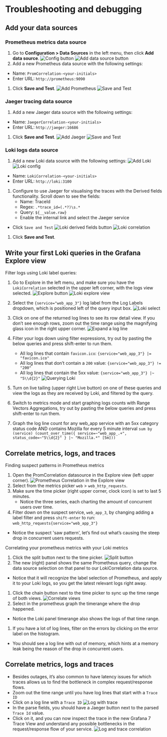 # Troubleshooting and debugging

## Add your data sources

### Prometheus metrics data source

1. Go to **Configuration > Data Sources** in the left menu, then click **Add data source**.
  ![Config button](img/config-datasources.png)
  ![Add data source button](img/config-add-datasource.png)
1. Add a new Prometheus data source with the following settings:
  - Name: `PromCorrelation-<your-initials>`
  - Enter URL: `http://prometheus:9090`
<!---  - Enable the basic auth toggle 
  - Enter Username: `REPLACE`, Password: `REPLACE` --->
1. Click **Save and Test**.
    ![Add Prometheus](img/config-add-prom.png)
    ![Save and Test](img/config-prom.png)

### Jaeger tracing data source

1. Add a new Jaeger data source with the following settings:
  - Name: `JaegerCorrelation-<your-initials>`
  - Enter URL: `http://jaeger:16686`
<!---   - Enable the basic auth toggle
  - Enter Username: `REPLACE`, Password:`REPLACE` --->
1. Click **Save and Test**.
  ![Add Jaeger](img/config-add-jaeger.png)
  ![Save and Test](img/config-jaeger.png)

### Loki logs data source

1. Add a new Loki data source with the following settings:
  ![Add Loki](img/config-add-loki.png)
  ![Loki config](img/config-loki.png)
  - Name: `LokiCorrelation-<your-initials>`
  - Enter URL: `http://loki:3100`
  
<!---   - Enable the basic auth toggle
  - Enter Username: REPLACE, Password: REPLACE --->
1. Configure to use Jaeger for visualising the traces with the Derived fields functionality. Scroll down to see the fields:
      - Name: TraceId
      - Regex: `.*trace_id=(.*?)\s.*`  
      - Query: `${__value.raw}`
      - Enable the internal link and select the Jaeger service
  - Click `Save and Test`
  ![Loki derived fields button](img/loki-derived-button.png)
  ![Loki correlation](img/loki-correlation.png)

1. Click **Save and Test**.

## Write your first Loki queries in the Grafana Explore view

Filter logs using Loki label queries:
1. Go to Explore in the left menu, and make sure you have the `LokiCorrelation` selected in the upper left corner, with the logs view selected.
   ![Explore button](img/explore-button.png)
    ![Loki explore view](img/loki-explore.png)
1. Select the `{service="web_app_3"}` log label from the Log Labels dropdown, which is positioned  left of the query input box. 
  ![Loki select](img/loki-select.png)
1. Click on one of the returned log lines to see its row detail view. If you don’t see enough rows, zoom out the time range using the magnifying glass icon in the right upper corner.
  ![Expand a log line](img/loki-expand.png)

1. Filter your logs down using filter expressions, try out by pasting the below queries and press shift-enter to run them.
    - All log lines that contain `favicon.ico`:  `{service="web_app_3"} |= "favicon.ico"`
    - All log lines that don’t contain a `200` value: `{service="web_app_3"} != "200"`
    - All log lines that contain the 5xx value: `{service="web_app_3"} |~ "5\\d{2}"`
     ![Querying Loki](img/loki-query.png)
1. Turn on live tailing (upper right Live button) on one of these queries and view the logs as they are received by Loki, and filtered by the query.
1. Switch to metrics mode and start graphing logs counts with Range Vectors Aggregations, try out by pasting the below queries and press shift-enter to run them.
1. Graph the log line count for any web_app service with an 5xx category status code AND contains Mozilla for every 5 minute interval `sum by (service) (count_over_time({ service=~"web_app_.+", status_code=~"5\\d{2}" } |~ "Mozilla.*" [5m]))`

## Correlate metrics, logs, and traces

Finding suspect patterns in Prometheus metrics
1. Open the PromCorrelation datasource in the Explore view (left upper corner).
![Prometheus Correlation in the Explore view](img/prom-explore.png)
1. Select from the metrics picker `web` > `web_http_requests`.
1. Make sure the time picker (right upper corner, clock icon) is set to last 5 minutes.
   - Notice the three series, each charting the amount of concurrent users over time. 
1. Filter down on the suspect service, `web_app_3`, by changing adding a label filter and press `shift-enter` to run: `web_http_requests{service="web_app_3"}`
  - Notice the suspect 'saw pattern', let’s find out what’s causing the steep drop in concurrent users requests.

Correlating your prometheus metrics with your Loki metrics
1. Click the split button next to the time picker.
  ![Split button](img/split.png)
1. The new (right) panel shows the same Prometheus query, change the data source selection on that panel to our LokiCorrelation data source. 
  - Notice that it will recognize the label selection of Prometheus, and apply it to your Loki logs, so you get the latest relevant logs right away.
1. Click the chain button next to the time picker to sync up the time range of both views.
![Correlate views](img/correlate.png)
1. Select in the prometheus graph the timerange where the drop happened.
  - Notice the Loki panel timerange also shows the logs of that time range. 
1. If you have a lot of log lines, filter on the errors by clicking on the error label on the histogram.

  - You should see a log line with out of memory, which hints at a memory leak being the reason of the drop in concurrent users.

## Correlate metrics, logs and traces

- Besides outages, it’s also common to have latency issues for which traces allows us to find the bottleneck in complex request/response flows. 
 - Zoom out the time range until you have log lines that start with a `Trace ID`
 - Click on a log line with a `Trace ID`
   ![Log with trace](img/log-with-trace.png)
 - In the parse fields, you should have a Jaeger button next to the parsed `Trace Id` value.
  - Click on it, and you can now inspect the trace in the new Grafana 7 Trace View and understand any possible bottlenecks in the request/response flow of your service.
    ![Log and trace correlation](img/log-trace-correlation.png)




